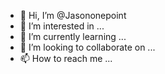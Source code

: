 - 👋 Hi, I’m @Jasononepoint
- 👀 I’m interested in ...
- 🌱 I’m currently learning ...
- 💞️ I’m looking to collaborate on ...
- 📫 How to reach me ...

<!---
Jasononepoint/Jasononepoint is a ✨ special ✨ repository because its `README.md` (this file) appears on your GitHub profile.
You can click the Preview link to take a look at your changes.
--->
